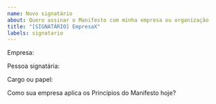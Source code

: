 ```yaml
---
name: Novo signatário
about: Quero assinar o Manifesto com minha empresa ou organização
title: "[SIGNATÁRIO] EmpresaX"
labels: signatario
---
```


Empresa: 

Pessoa signatária: 

Cargo ou papel: 

Como sua empresa aplica os Princípios do Manifesto hoje?

